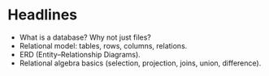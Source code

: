 # Headlines
- What is a database? Why not just files?
- Relational model: tables, rows, columns, relations.
- ERD (Entity–Relationship Diagrams).
- Relational algebra basics (selection, projection, joins, union, difference).

